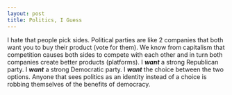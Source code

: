 ```yaml
---
layout: post
title: Politics, I Guess
---
```


I hate that people pick sides.  Political parties are like 2 companies
that both want you to buy their product (vote for them).  We know from
capitalism that competition causes both sides to compete with each other
and in turn both companies create better products (platforms).  I
***want*** a strong Republican party.  I ***want*** a strong Democratic
party.  I ***want*** the choice between the two options.  Anyone that
sees politics as an identity instead of a choice is robbing themselves
of the benefits of democracy.
